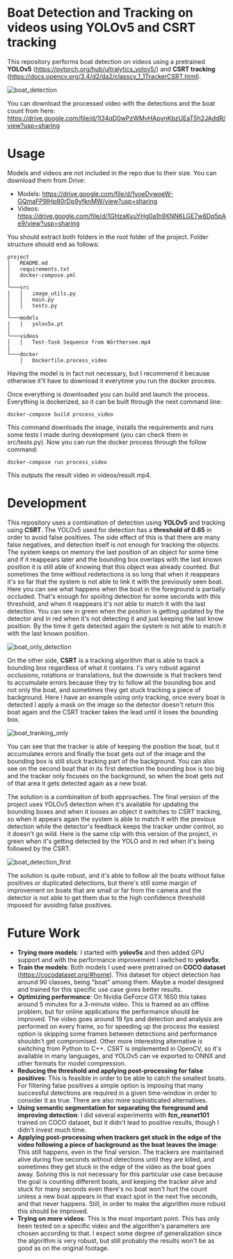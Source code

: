 # Boat Detection and Tracking on videos using YOLOv5 and CSRT tracking

This repository performs boat detection on videos using a pretrained **YOLOv5** (https://pytorch.org/hub/ultralytics_yolov5/) and **CSRT tracking** (https://docs.opencv.org/3.4/d2/da2/classcv_1_1TrackerCSRT.html).


![boat_detection](https://user-images.githubusercontent.com/26325749/156657844-a128e28d-38b5-484b-8384-c7d63fcfb314.gif)

You can download the processed video with the detections and the boat count from here: https://drive.google.com/file/d/1l34qD0wPzWMvHApynKbzUEaT5h2JAddR/view?usp=sharing

# Usage

Models and videos are not included in the repo due to their size. You can download them from Drive:
* Models: https://drive.google.com/file/d/1yoeDywoeW-GQmaFP9lHp80rDp9yfknMW/view?usp=sharing
* Videos: https://drive.google.com/file/d/1GHzaKvuYHg0a1h9XNNKLGE7w8Dq5pAe9/view?usp=sharing

You should extract both folders in the root folder of the project. Folder structure should end as follows:

```
project
│   README.md
│   requirements.txt
│   docker-compose.yml
│
└───src
│   │   image_utils.py
│   │   main.py
│   │   tests.py
│   
└───models
|   |   yolov5x.pt
│
└───videos
│   │   Test-Task Sequence from Wörthersee.mp4
|
└───docker
    │   Dockerfile.process_video

```

Having the model is in fact not necessary, but I recommend it because otherwise it'll have to download it everytime you run the docker process.

Once everything is downloaded you can build and launch the process. Everything is dockerized, so it can be built through the next command line:

    docker-compose build process_video
    
This command downloads the image, installs the requirements and runs some tests I made during development (you can check them in src/tests.py). Now you can run the docker process through the follow command:

    docker-compose run process_video
    
This outputs the result video in videos/result.mp4.

# Development

This repository uses a combination of detection using **YOLOv5** and tracking using **CSRT**. The YOLOv5 used for detection has a **threshold of 0.65** in order to avoid false positives. The side effect of this is that there are many false negatives, and detection itself is not enough for tracking the objects. The system keeps on memory the last position of an object for some time and if it reappears later and the bounding box overlaps with the last known position it is still able of knowing that this object was already counted. But sometimes the time without redetections is so long that when it reappears it's so far that the system is not able to link it with the previously seen boat. Here you can see what happens when the boat in the foreground is partially occluded. That's enough for spoiling detection for some seconds with this threshold, and when it reappears it's not able to match it with the last detection. You can see in green when the position is getting updated by the detector and in red when it's not detecting it and just keeping the last know position. By the time it gets detected again the system is not able to match it with the last known position.

![boat_only_detection](https://user-images.githubusercontent.com/26325749/156660010-199e1e45-221e-42cd-8b5f-aba34dabeba3.gif)

On the other side, **CSRT** is a tracking algorithm that is able to track a bounding box regardless of what it contains. I's very robust against occlusions, rotations or translations, but the downside is that trackers tend to accumulate errors because they try to follow all the bounding box and not only the boat, and sometimes they get stuck tracking a piece of background. Here I have an example using only tracking, once every boat is detected I apply a mask on the image so the detector doesn't return this boat again and the CSRT tracker takes the lead until it loses the bounding box.

![boat_tranking_only](https://user-images.githubusercontent.com/26325749/156663507-7daf0b81-92ff-4e61-8a31-3ddd1660bf9b.gif)


You can see that the tracker is able of keeping the position the boat, but it accumulates errors and finally the boat gets out of the image and the bounding box is still stuck tracking part of the background. You can also see on the second boat that in its first detection the bounding box is too big and the tracker only focuses on the background, so when the boat gets out of that area it gets detected again as a new boat.

The solution is a combination of both approaches. The final version of the project uses YOLOv5 detection when it's available for updating the bounding boxes and when it looses an object it switches to CSRT tracking, so when it appears again the system is able to match it with the previous detection while the detector's feedback keeps the tracker under control, so it doesn't go wild. Here is the same clip with this version of the project, in green when it's getting detected by the YOLO and in red when it's being followed by the CSRT.

![boat_detection_first](https://user-images.githubusercontent.com/26325749/156663011-bf2f0147-cc58-45da-8381-8e94535070fe.gif)

The solution is quite robust, and it's able to follow all the boats without false positives or duplicated detections, but there's still some margin of improvement on boats that are small or far from the camera and the detector is not able to get them due to the high confidence threshold imposed for avoiding false positives.

# Future Work

* **Trying more models**: I started with **yolov5s** and then added GPU support and with the performance improvement I switched to **yolov5x**.
* **Train the models**: Both models I used were pretrained on **COCO dataset** (https://cocodataset.org/#home). This dataset for object detection has around 90 classes, being "boat" among them. Maybe a model designed and trained for this specific use case gives better results.
* **Optimizing performance**: On Nvidia GeForce GTX 1650 this takes around 5 minutes for a 3-minute video. This is framed as an offline problem, but for online applications the performance should be improved. The video goes around 19 fps and detection and analysis are performed on every frame, so for speeding up the process the easiest option is skipping some frames between detections and performance shouldn't get compromised. Other more interesting alternative is switching from Python to C++. CSRT is implemented in OpenCV, so it's available in many languages, and YOLOv5 can ve exported to ONNX and other formats for model compression.
* **Reducing the threshold and applying post-processing for false positives**: This is feasible in order to be able to catch the smallest boats. For filtering false positives a simple option is imposing that many successful detections are required in a given time-window in order to consider it as true. There are also more sophisticated alternatives.
* **Using semantic segmentation for separating the foreground and improving detection**: I did several experiments with **fcn_resnet101** trained on COCO dataset, but it didn't lead to positive results, though I didn't invest much time.
* **Applying post-processing when trackers get stuck in the edge of the video following a piece of background as the boat leaves the image**: This still happens, even in the final version. The trackers are maintained alive during five seconds without detections until they are killed, and sometimes they get stuck in the edge of the video as the boat goes away. Solving this is not necessary for this particular use case because the goal is counting different boats, and keeping the tracker alive and stuck for many seconds even there's no boat won't hurt the count unless a new boat appears in that exact spot in the next five seconds, and that never happens. Still, in order to make the algorithm more robust this should be improved.
* **Trying on more videos**: This is the most important point. This has only been tested on a specific video and the algorithm's parameters are chosen according to that. I expect some degree of generalization since the algorithm is very robust, but still probably the results won't be as good as on the original footage. 


